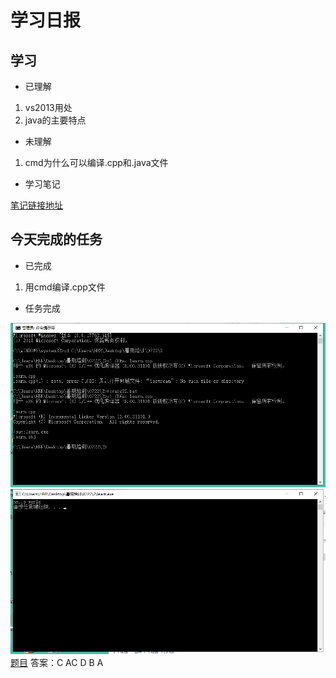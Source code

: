 # 学习日报

## 学习

* 已理解
1. vs2013用处
2. java的主要特点

* 未理解
1. cmd为什么可以编译.cpp和.java文件

* 学习笔记

[笔记链接地址](https://github.com/huangrong1203/0722/blob/master/%E7%AC%94%E8%AE%B0.md)



## 今天完成的任务

* 已完成
1. 用cmd编译.cpp文件


* 任务完成

![图片1](https://github.com/huangrong1203/0722/blob/master/p1.png)
![图片2](https://github.com/huangrong1203/0722/blob/master/p2.png)
[题目](https://www.jianshu.com/p/41e92ca2573b)
答案：C AC D B A

